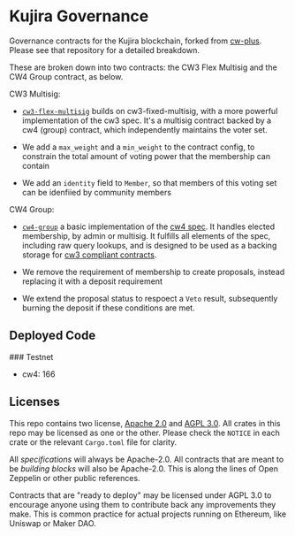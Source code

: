 # Kujira Governance

Governance contracts for the Kujira blockchain, forked from [cw-plus](https://github.com/CosmWasm/cw-plus). Please see that repository for a detailed breakdown.

These are broken down into two contracts: the CW3 Flex Multisig and the CW4 Group contract, as below.

CW3 Multisig:

- [`cw3-flex-multisig`](./contracts/cw3-flex-multisig) builds on cw3-fixed-multisig,
  with a more powerful implementation of the cw3 spec. It's a multisig contract
  backed by a cw4 (group) contract, which independently maintains the voter set.

- We add a `max_weight` and a `min_weight` to the contract config, to constrain the
  total amount of voting power that the membership can contain

- We add an `identity` field to `Member`, so that members of this voting set can be
  idenfiied by community members

CW4 Group:

- [`cw4-group`](./contracts/cw4-group) a basic implementation of the
  [cw4 spec](./packages/cw4/README.md). It handles elected membership, by admin or multisig.
  It fulfills all elements of the spec, including raw query lookups,
  and is designed to be used as a backing storage for [cw3 compliant contracts](./packages/cw3/README.md).

- We remove the requirement of membership to create proposals, instead replacing it with a deposit requirement

- We extend the proposal status to respoect a `Veto` result, subsequently burning the deposit if these conditions
  are met.

## Deployed Code

### Testnet

- cw4: 166

## Licenses

This repo contains two license, [Apache 2.0](./LICENSE-APACHE) and
[AGPL 3.0](./LICENSE-AGPL.md). All crates in this repo may be licensed
as one or the other. Please check the `NOTICE` in each crate or the
relevant `Cargo.toml` file for clarity.

All _specifications_ will always be Apache-2.0. All contracts that are
meant to be _building blocks_ will also be Apache-2.0. This is along
the lines of Open Zeppelin or other public references.

Contracts that are "ready to deploy" may be licensed under AGPL 3.0 to
encourage anyone using them to contribute back any improvements they
make. This is common practice for actual projects running on Ethereum,
like Uniswap or Maker DAO.
